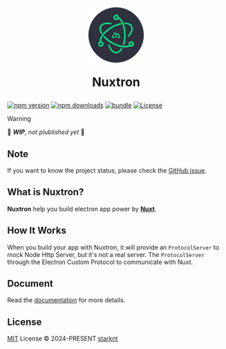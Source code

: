 <h1 align="center">
  <p align="center">
    <img align="center" width="128" height="128" src="./.github/assets/nuxtron.svg" alt="nuxtron logo" />
  </p>

  <span>Nuxtron</span>
</h2>

[![npm version][npm-version-src]][npm-version-href]
[![npm downloads][npm-downloads-src]][npm-downloads-href]
[![bundle][bundle-src]][bundle-href]
[![License][license-src]][license-href]

> [!WARNING]
> 🚧 _**WIP**, not plublished yet_ 🚧

## Note

If you want to know the project status, please check the [GitHub issue](https://github.com/starknt/nuxtron/issues/1).

## What is Nuxtron?

**Nuxtron** help you build electron app power by [**Nuxt**](https://nuxt.com).

## How It Works

When you build your app with Nuxtron, it will provide an `ProtocolServer` to mock Node Http Server, but it's not a real server. The `ProtocolServer` through the Electron Custom Protocol to communicate with Nuxt.

## Document

Read the [documentation](https://starknt.github.io/nuxtron) for more details.

## License

[MIT](./LICENSE) License © 2024-PRESENT [starknt](https://github.com/starknt)

<!-- Badges -->
[npm-version-src]: https://img.shields.io/npm/v/renuxtron?style=flat&colorA=080f12&colorB=1fa669
[npm-version-href]: https://npmjs.com/package/renuxtron
[npm-downloads-src]: https://img.shields.io/npm/dm/renuxtron?style=flat&colorA=080f12&colorB=1fa669
[npm-downloads-href]: https://npmjs.com/package/renuxtron
[bundle-src]: https://img.shields.io/bundlephobia/minzip/renuxtron?style=flat&colorA=080f12&colorB=1fa669&label=minzip
[bundle-href]: https://bundlephobia.com/result?p=renuxtron
[license-src]: https://img.shields.io/github/license/starknt/nuxtron.svg?style=flat&colorA=080f12&colorB=1fa669
[license-href]: https://github.com/starknt/nuxtron/blob/main/LICENSE
